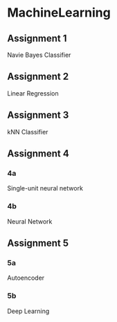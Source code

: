# MachineLearning

## Assignment 1 
Navie Bayes Classifier 

## Assignment 2
Linear Regression 

## Assignment 3
kNN Classifier

## Assignment 4 
### 4a 
Single-unit neural network 
### 4b 
Neural Network

## Assignment 5 
### 5a 
Autoencoder 
### 5b 
Deep Learning
